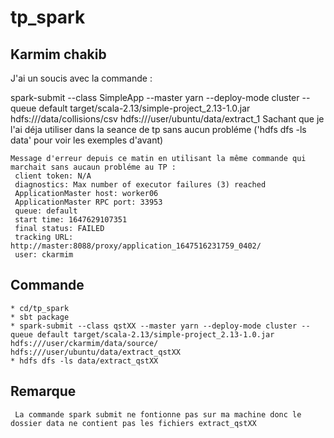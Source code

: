 # tp_spark
## Karmim chakib
 
 J'ai un soucis avec la commande : 
	
 spark-submit --class SimpleApp --master yarn --deploy-mode cluster --queue default target/scala-2.13/simple-project_2.13-1.0.jar hdfs:///data/collisions/csv hdfs:///user/ubuntu/data/extract_1
 Sachant que je l'ai déja utiliser dans la seance de tp sans aucun probléme ('hdfs dfs -ls data' pour voir les exemples d'avant)
	
	Message d'erreur depuis ce matin en utilisant la même commande qui marchait sans aucaun probléme au TP : 
	 client token: N/A
	 diagnostics: Max number of executor failures (3) reached
	 ApplicationMaster host: worker06
	 ApplicationMaster RPC port: 33953
	 queue: default
	 start time: 1647629107351
	 final status: FAILED
	 tracking URL: http://master:8088/proxy/application_1647516231759_0402/
	 user: ckarmim

## Commande 
	* cd/tp_spark
	* sbt package 
	* spark-submit --class qstXX --master yarn --deploy-mode cluster --queue default target/scala-2.13/simple-project_2.13-1.0.jar hdfs:///user/ckarmim/data/source/ hdfs:///user/ubuntu/data/extract_qstXX
	* hdfs dfs -ls data/extract_qstXX

## Remarque 
	 La commande spark submit ne fontionne pas sur ma machine donc le dossier data ne contient pas les fichiers extract_qstXX
